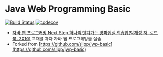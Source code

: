 # Java Web Programming Basic
[![Build Status](https://travis-ci.org/iamkyu/jwp-basic.svg?branch=master)](https://travis-ci.org/iamkyu/jwp-basic) [![codecov](https://codecov.io/gh/iamkyu/jwp-basic/branch/develop/graph/badge.svg)](https://codecov.io/gh/iamkyu/jwp-basic)

- [자바 웹 프로그래밍 Next Step 하나씩 벗겨가는 양파껍질 학습법(박재성 저. 로드북. 2016)](http://book.naver.com/bookdb/book_detail.nhn?bid=11037465) 교재를 따라 자바 웹 프로그래밍을 실습
- Forked from [https://github.com/slipp/jwp-basic](https://github.com/slipp/jwp-basic)
